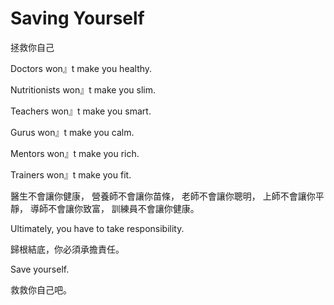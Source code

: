 # Saving Yourself

拯救你自己

Doctors won』t make you healthy.

Nutritionists won』t make you slim.

Teachers won』t make you smart.

Gurus won』t make you calm.

Mentors won』t make you rich.

Trainers won』t make you fit.

醫生不會讓你健康，
營養師不會讓你苗條，
老師不會讓你聰明，
上師不會讓你平靜，
導師不會讓你致富，
訓練員不會讓你健康。

Ultimately, you have to take responsibility.

歸根結底，你必須承擔責任。

Save yourself.

救救你自己吧。

